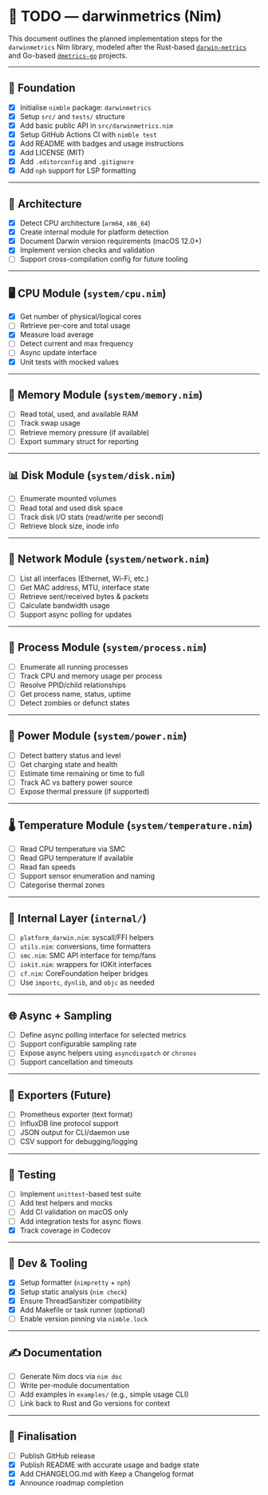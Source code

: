 # 📝 TODO — darwinmetrics (Nim)

This document outlines the planned implementation steps for the `darwinmetrics` Nim library, modeled after the Rust-based [`darwin-metrics`](https://github.com/sm-moshi/darwin-metrics) and Go-based [`dmetrics-go`](https://github.com/sm-moshi/dmetrics-go) projects.

---

## 🧱 Foundation

- [x] Initialise `nimble` package: `darwinmetrics`
- [x] Setup `src/` and `tests/` structure
- [x] Add basic public API in `src/darwinmetrics.nim`
- [x] Setup GitHub Actions CI with `nimble test`
- [x] Add README with badges and usage instructions
- [x] Add LICENSE (MIT)
- [x] Add `.editorconfig` and `.gitignore`
- [x] Add `nph` support for LSP formatting

---

## 🧠 Architecture

- [x] Detect CPU architecture (`arm64`, `x86_64`)
- [x] Create internal module for platform detection
- [x] Document Darwin version requirements (macOS 12.0+)
- [x] Implement version checks and validation
- [ ] Support cross-compilation config for future tooling

---

## 🖥️ CPU Module (`system/cpu.nim`)

- [x] Get number of physical/logical cores
- [ ] Retrieve per-core and total usage
- [x] Measure load average
- [ ] Detect current and max frequency
- [ ] Async update interface
- [x] Unit tests with mocked values

---

## 💾 Memory Module (`system/memory.nim`)

- [ ] Read total, used, and available RAM
- [ ] Track swap usage
- [ ] Retrieve memory pressure (if available)
- [ ] Export summary struct for reporting

---

## 📊 Disk Module (`system/disk.nim`)

- [ ] Enumerate mounted volumes
- [ ] Read total and used disk space
- [ ] Track disk I/O stats (read/write per second)
- [ ] Retrieve block size, inode info

---

## 📡 Network Module (`system/network.nim`)

- [ ] List all interfaces (Ethernet, Wi-Fi, etc.)
- [ ] Get MAC address, MTU, interface state
- [ ] Retrieve sent/received bytes & packets
- [ ] Calculate bandwidth usage
- [ ] Support async polling for updates

---

## 🧵 Process Module (`system/process.nim`)

- [ ] Enumerate all running processes
- [ ] Track CPU and memory usage per process
- [ ] Resolve PPID/child relationships
- [ ] Get process name, status, uptime
- [ ] Detect zombies or defunct states

---

## 🔋 Power Module (`system/power.nim`)

- [ ] Detect battery status and level
- [ ] Get charging state and health
- [ ] Estimate time remaining or time to full
- [ ] Track AC vs battery power source
- [ ] Expose thermal pressure (if supported)

---

## 🌡️ Temperature Module (`system/temperature.nim`)

- [ ] Read CPU temperature via SMC
- [ ] Read GPU temperature if available
- [ ] Read fan speeds
- [ ] Support sensor enumeration and naming
- [ ] Categorise thermal zones

---

## 🧬 Internal Layer (`internal/`)

- [ ] `platform_darwin.nim`: syscall/FFI helpers
- [ ] `utils.nim`: conversions, time formatters
- [ ] `smc.nim`: SMC API interface for temp/fans
- [ ] `iokit.nim`: wrappers for IOKit interfaces
- [ ] `cf.nim`: CoreFoundation helper bridges
- [ ] Use `importc`, `dynlib`, and `objc` as needed

---

## 🌐 Async + Sampling

- [ ] Define async polling interface for selected metrics
- [ ] Support configurable sampling rate
- [ ] Expose async helpers using `asyncdispatch` or `chronos`
- [ ] Support cancellation and timeouts

---

## 🔌 Exporters (Future)

- [ ] Prometheus exporter (text format)
- [ ] InfluxDB line protocol support
- [ ] JSON output for CLI/daemon use
- [ ] CSV support for debugging/logging

---

## 🧪 Testing

- [ ] Implement `unittest`-based test suite
- [ ] Add test helpers and mocks
- [ ] Add CI validation on macOS only
- [ ] Add integration tests for async flows
- [x] Track coverage in Codecov

---

## 🧹 Dev & Tooling

- [x] Setup formatter (`nimpretty` + `nph`)
- [x] Setup static analysis (`nim check`)
- [x] Ensure ThreadSanitizer compatibility
- [x] Add Makefile or task runner (optional)
- [ ] Enable version pinning via `nimble.lock`

---

## ✍️ Documentation

- [ ] Generate Nim docs via `nim doc`
- [ ] Write per-module documentation
- [ ] Add examples in `examples/` (e.g., simple usage CLI)
- [ ] Link back to Rust and Go versions for context

---

## 📄 Finalisation

- [ ] Publish GitHub release
- [x] Publish README with accurate usage and badge state
- [x] Add CHANGELOG.md with Keep a Changelog format
- [x] Announce roadmap completion
